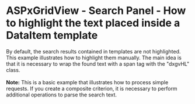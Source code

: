 # ASPxGridView - Search Panel - How to highlight the text placed inside a DataItem template


<p>By default, the search results contained in templates are not highlighted. This example illustrates how to highlight them manually. The main idea is that it is necessary to wrap the found text with a span tag with the "dxgvHL" class.<br /><br /><strong>Note:</strong> This is a basic example that illustrates how to process simple requests. If you create a composite criterion, it is necessary to perform additional operations to parse the search text. </p>

<br/>


